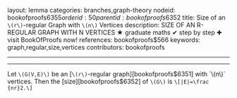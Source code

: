 layout: lemma
categories: branches,graph-theory
nodeid: bookofproofs$6355
orderid: 50
parentid: bookofproofs$6352
title: Size of an `\(r\)`-regular Graph with `\(n\)` Vertices
description: SIZE OF AN R-REGULAR GRAPH WITH N VERTICES &#9733; graduate maths &#10004; step by step &#10010; visit BookOfProofs now!
references: bookofproofs$566
keywords: graph,regular,size,vertices
contributors: bookofproofs

---


---

Let `\(G(V,E)\)` be an [`\(r\)`-regular graph][bookofproofs$6351] with `\(n\)` vertices. Then the [size][bookofproofs$6352] of `\(G\)` is 
`\[|E|=\frac {nr}2.\]`
